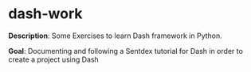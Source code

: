 # dash-work
**Description**: Some Exercises to learn Dash framework in Python.

**Goal**: Documenting and following a Sentdex tutorial for Dash in order to create a project using Dash
